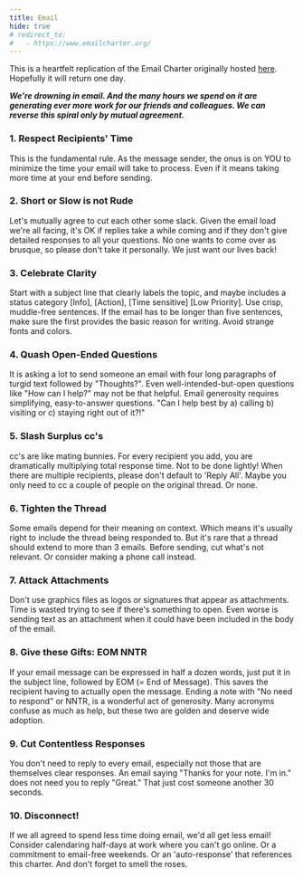 ```yaml
---
title: Email
hide: true
# redirect_to:
#   - https://www.emailcharter.org/
---
```


This is a heartfelt replication of the Email Charter originally hosted [here](www.emailcharter.org). Hopefully it will return one day.

_**We're drowning in email. And the many hours we spend on it are generating ever more work for our friends and colleagues. We can reverse this spiral only by mutual agreement.**_

### 1. Respect Recipients' Time
This is the fundamental rule. As the message sender, the onus is on YOU to minimize the time your email will take to process. Even if it means taking more time at your end before sending.

### 2. Short or Slow is not Rude
Let's mutually agree to cut each other some slack. Given the email load we're all facing, it's OK if replies take a while coming and if they don't give detailed responses to all your questions. No one wants to come over as brusque, so please don't take it personally. We just want our lives back!

### 3. Celebrate Clarity
Start with a subject line that clearly labels the topic, and maybe includes a status category [Info], [Action], [Time sensitive] [Low Priority]. Use crisp, muddle-free sentences. If the email has to be longer than five sentences, make sure the first provides the basic reason for writing. Avoid strange fonts and colors.

### 4. Quash Open-Ended Questions
It is asking a lot to send someone an email with four long paragraphs of turgid text followed by "Thoughts?". Even well-intended-but-open questions like "How can I help?" may not be that helpful. Email generosity requires simplifying, easy-to-answer questions. "Can I help best by a) calling b) visiting or c) staying right out of it?!"

### 5. Slash Surplus cc's
cc's are like mating bunnies. For every recipient you add, you are dramatically multiplying total response time. Not to be done lightly! When there are multiple recipients, please don't default to 'Reply All'. Maybe you only need to cc a couple of people on the original thread. Or none.

### 6. Tighten the Thread
Some emails depend for their meaning on context. Which means it's usually right to include the thread being responded to. But it's rare that a thread should extend to more than 3 emails. Before sending, cut what's not relevant. Or consider making a phone call instead.

### 7. Attack Attachments
Don't use graphics files as logos or signatures that appear as attachments. Time is wasted trying to see if there's something to open. Even worse is sending text as an attachment when it could have been included in the body of the email.

### 8. Give these Gifts: EOM NNTR
If your email message can be expressed in half a dozen words, just put it in the subject line, followed by EOM (= End of Message). This saves the recipient having to actually open the message. Ending a note with "No need to respond" or NNTR, is a wonderful act of generosity. Many acronyms confuse as much as help, but these two are golden and deserve wide adoption.

### 9. Cut Contentless Responses
You don't need to reply to every email, especially not those that are themselves clear responses. An email saying "Thanks for your note. I'm in." does not need you to reply "Great." That just cost someone another 30 seconds.

### 10. Disconnect!
If we all agreed to spend less time doing email, we'd all get less email! Consider calendaring half-days at work where you can't go online. Or a commitment to email-free weekends. Or an 'auto-response' that references this charter. And don't forget to smell the roses.
